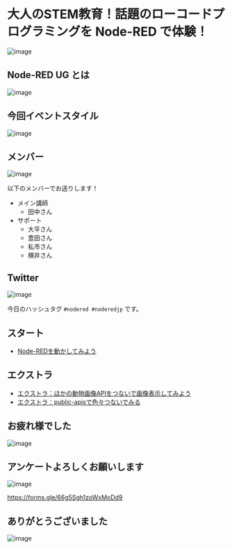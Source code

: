 # 大人のSTEM教育！話題のローコードプログラミングを Node-RED で体験！

![image](https://i.gyazo.com/f5e0ecb5527962bbbd33cadb79870c25.png)

## Node-RED UG とは

![image](https://i.gyazo.com/cd7f45b075ab7390a116347945544b9a.png)

## 今回イベントスタイル

![image](https://i.gyazo.com/a7dcf2292cae8dedbe7f60d720ae286e.png)

## メンバー

![image](https://i.gyazo.com/5e5a50147513faba110cdecc1fd93532.png)

以下のメンバーでお送りします！

* メイン講師
  * 田中さん
* サポート
  * 大平さん
  * 豊田さん
  * 私市さん
  * 横井さん

## Twitter

![image](https://i.gyazo.com/35577567f7bc57b6fdd84d663daa8c2b.png)

今日のハッシュタグ `#nodered #noderedjp` です。

## スタート

* [Node-REDを動かしてみよう](01_getting_started.md)

## エクストラ

* [エクストラ：ほかの動物画像APIをつないで画像表示してみよう](98_extra_animal.md)
* [エクストラ：public-apisで色々つないでみる](99_extra_api.md)

## お疲れ様でした

![image](https://i.gyazo.com/5a6aa1d064fcd403fa67091c7d0e417a.png)

## アンケートよろしくお願いします

![image](https://i.gyazo.com/5a32626d5bd81e02ea9c9ef47a98f67d.png)

https://forms.gle/66g5Sgh1zoWxMoDd9

## ありがとうございました

![image](https://i.gyazo.com/6132b1f8e99f5725151417d7c146c6d2.png)


